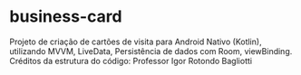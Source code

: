 # business-card
Projeto de criação de cartões de visita para Android Nativo (Kotlin), utilizando MVVM, LiveData, Persistência de dados com Room, viewBinding. Créditos da estrutura do código: Professor Igor Rotondo Bagliotti
